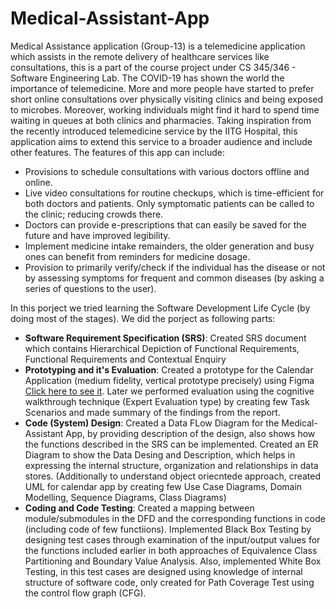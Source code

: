 # Medical-Assistant-App 
Medical Assistance application (Group-13) is a telemedicine application which assists in the remote delivery of healthcare services like consultations, this is a part of the course project under CS 345/346 - Software Engineering Lab.
The COVID-19 has shown the world the importance of telemedicine. More and more people 
have started to prefer short online consultations over physically visiting clinics and being 
exposed to microbes. Moreover, working individuals might find it hard to spend time waiting 
in queues at both clinics and pharmacies. Taking inspiration from the recently introduced 
telemedicine service by the IITG Hospital, this application aims to extend this service to a 
broader audience and include other features.
The features of this app can include: 
- Provisions to schedule consultations with various doctors offline and online. 
- Live video consultations for routine checkups, which is time-efficient for both doctors and patients. Only symptomatic patients can be called to the clinic; reducing crowds there. 
- Doctors can provide e-prescriptions that can easily be saved for the future and have improved legibility. 
- Implement medicine intake remainders, the older generation and busy ones can benefit 
from reminders for medicine dosage. 
- Provision to primarily verify/check if the individual has the disease or not by assessing 
symptoms for frequent and common diseases (by asking a series of questions to the user).  

In this porject we tried learning the Software Development Life Cycle (by doing most of the stages). We did the porject as following parts:
  - **Software Requirement Specification (SRS)**: Created SRS document which contains Hierarchical Depiction of Functional Requirements, Functional Requirements and Contextual Enquiry
  - **Prototyping and it's Evaluation**: Created a prototype for the Calendar Application (medium fidelity, vertical prototype precisely) using Figma [Click here to see it](https://www.figma.com/file/f04YRmu6rqiqVM4IySTpZY/SWE-Assignment?node-id=0%3A1). Later we performed evaluation using the cognitive walkthrough technique (Expert Evaluation type) by creating few Task Scenarios and made summary of the findings from the report.
  - **Code (System) Design**: Created a Data FLow Diagram for the Medical-Assistant App, by providing description of the design, also shows how the functions described in the SRS can be implemented. Created an ER Diagram to show the Data Desing and Description, which helps in expressing the internal structure, organization and relationships in data stores. (Additionally to understand object oriecntede approach, created UML for calendar app by creating few Use Case Diagrams, Domain Modelling, Sequence Diagrams, Class Diagrams)
  - **Coding and Code Testing**: Created a mapping between module/submodules in the DFD and the corresponding functions in code (including code of few functiions). Implemented Black Box Testing by designing test cases through examination of the input/output values for the functions included earlier in both approaches of Equivalence Class Partitioning and Boundary Value Analysis. Also, implemented White Box Testing, in this test cases are designed using knowledge of internal structure of software code, only created for Path Coverage Test using the control flow graph (CFG).

